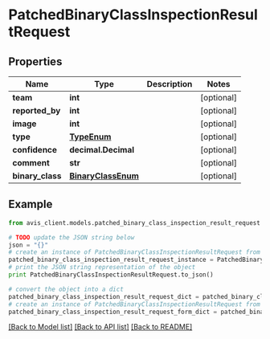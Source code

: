 # PatchedBinaryClassInspectionResultRequest


## Properties

Name | Type | Description | Notes
------------ | ------------- | ------------- | -------------
**team** | **int** |  | [optional]
**reported_by** | **int** |  | [optional]
**image** | **int** |  | [optional]
**type** | [**TypeEnum**](TypeEnum.md) |  | [optional]
**confidence** | **decimal.Decimal** |  | [optional]
**comment** | **str** |  | [optional]
**binary_class** | [**BinaryClassEnum**](BinaryClassEnum.md) |  | [optional]

## Example

```python
from avis_client.models.patched_binary_class_inspection_result_request import PatchedBinaryClassInspectionResultRequest

# TODO update the JSON string below
json = "{}"
# create an instance of PatchedBinaryClassInspectionResultRequest from a JSON string
patched_binary_class_inspection_result_request_instance = PatchedBinaryClassInspectionResultRequest.from_json(json)
# print the JSON string representation of the object
print PatchedBinaryClassInspectionResultRequest.to_json()

# convert the object into a dict
patched_binary_class_inspection_result_request_dict = patched_binary_class_inspection_result_request_instance.to_dict()
# create an instance of PatchedBinaryClassInspectionResultRequest from a dict
patched_binary_class_inspection_result_request_form_dict = patched_binary_class_inspection_result_request.from_dict(patched_binary_class_inspection_result_request_dict)
```
[[Back to Model list]](../#documentation-for-models) [[Back to API list]](../#documentation-for-api-endpoints) [[Back to README]](../)
